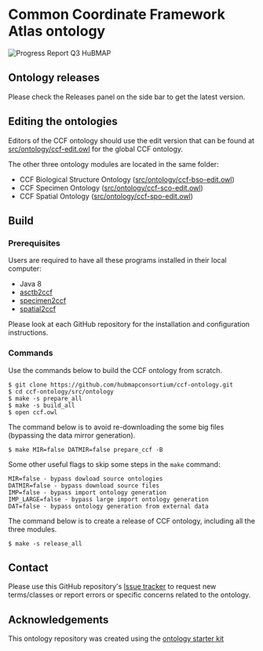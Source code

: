 # Common Coordinate Framework Atlas ontology

![Progress Report Q3 HuBMAP](https://user-images.githubusercontent.com/5062950/161101298-2a6ad6b7-91b5-4f26-a5c4-c871f1d42f99.png)

## Ontology releases

Please check the Releases panel on the side bar to get the latest version.

## Editing the ontologies

Editors of the CCF ontology should use the edit version that can be found at [src/ontology/ccf-edit.owl](src/ontology/ccf-edit.owl) for the global CCF ontology.

The other three ontology modules are located in the same folder:
* CCF Biological Structure Ontology ([src/ontology/ccf-bso-edit.owl](src/ontology/ccf-bso-edit.owl))
* CCF Specimen Ontology ([src/ontology/ccf-sco-edit.owl](src/ontology/ccf-sco-edit.owl))
* CCF Spatial Ontology ([src/ontology/ccf-spo-edit.owl](src/ontology/ccf-spo-edit.owl))

## Build

### Prerequisites

Users are required to have all these programs installed in their local computer:

- Java 8
- [asctb2ccf](https://github.com/hubmapconsortium/asctb2ccf)
- [specimen2ccf](https://github.com/hubmapconsortium/specimen2ccf)
- [spatial2ccf](https://github.com/hubmapconsortium/spatial2ccf)

Please look at each GitHub repository for the installation and configuration instructions.

### Commands

Use the commands below to build the CCF ontology from scratch.

```
$ git clone https://github.com/hubmapconsortium/ccf-ontology.git
$ cd ccf-ontology/src/ontology
$ make -s prepare_all
$ make -s build_all
$ open ccf.owl
```

The command below is to avoid re-downloading the some big files (bypassing the data mirror generation).
```
$ make MIR=false DATMIR=false prepare_ccf -B
```

Some other useful flags to skip some steps in the `make` command:
```
MIR=false - bypass dowload source ontologies
DATMIR=false - bypass download source files
IMP=false - bypass import ontology generation
IMP_LARGE=false - bypass large import ontology generation
DAT=false - bypass ontology generation from external data
```

The command below is to create a release of CCF ontology, including all the three modules.
```
$ make -s release_all
```

## Contact

Please use this GitHub repository's [Issue tracker](https://github.com/hubmapconsortium/ccf-ontology/issues) to request new terms/classes or report errors or specific concerns related to the ontology.

## Acknowledgements

This ontology repository was created using the [ontology starter kit](https://github.com/INCATools/ontology-starter-kit)
